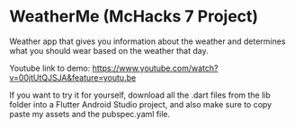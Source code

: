 # WeatherMe (McHacks 7 Project)

Weather app that gives you information about the weather and determines what you should wear based on the weather that day.

Youtube link to demo: https://www.youtube.com/watch?v=00jtUtQJSJA&feature=youtu.be

If you want to try it for yourself, download all the .dart files from the lib folder into a Flutter Android Studio project, and also make sure to copy paste my assets and the pubspec.yaml file.
